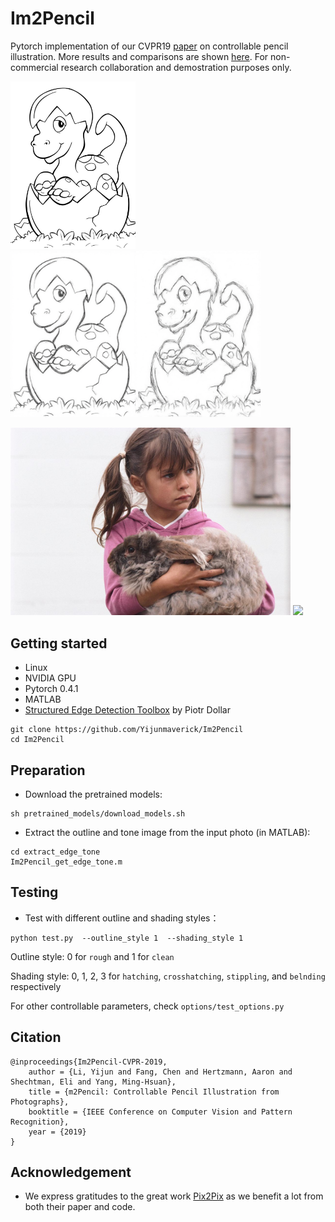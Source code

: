 # Im2Pencil
Pytorch implementation of our CVPR19 [paper](https://arxiv.org/pdf/1903.08682.pdf) on controllable pencil illustration. More results and comparisons are shown [here](https://drive.google.com/file/d/1sl5IBD36bMWAvKH7Uz7An0mcrIOmlopv/view). For non-commercial research collaboration and demostration purposes only.

<p>
    <img src='output/t.jpg' width=200 />
    <img src='output/t_outline.png' width=400 />
</p>

<p>
    <img src='output/15--104.png' height=300 />
    <img src='output/15--104_shading.png' height=300 />
</p>


## Getting started

- Linux
- NVIDIA GPU
- Pytorch 0.4.1
- MATLAB
- [Structured Edge Detection Toolbox](https://github.com/pdollar/edges) by Piotr Dollar 

```
git clone https://github.com/Yijunmaverick/Im2Pencil
cd Im2Pencil
```

## Preparation

- Download the pretrained models:

```
sh pretrained_models/download_models.sh
```

 - Extract the outline and tone image from the input photo (in MATLAB):
 
```
cd extract_edge_tone
Im2Pencil_get_edge_tone.m
```

## Testing

  - Test with different outline and shading styles：

```
python test.py  --outline_style 1  --shading_style 1
```

Outline style: 0 for `rough` and 1 for `clean`

Shading style: 0, 1, 2, 3 for `hatching`, `crosshatching`, `stippling`, and `belnding` respectively

For other controllable parameters, check `options/test_options.py`


## Citation

```
@inproceedings{Im2Pencil-CVPR-2019,
    author = {Li, Yijun and Fang, Chen and Hertzmann, Aaron and Shechtman, Eli and Yang, Ming-Hsuan},
    title = {m2Pencil: Controllable Pencil Illustration from Photographs},
    booktitle = {IEEE Conference on Computer Vision and Pattern Recognition},
    year = {2019}
}
```

## Acknowledgement

- We express gratitudes to the great work [Pix2Pix](https://phillipi.github.io/pix2pix/) as we benefit a lot from both their paper and code.
